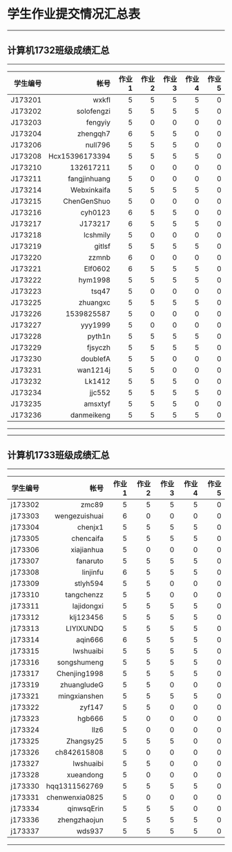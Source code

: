 # 学生作业提交情况汇总表
---
## 计算机1732班级成绩汇总
---
学生编号|帐号|作业1|作业2|作业3|作业4|作业5
---:|---:|---:|---:|---:|---:|---:
J173201|wxkfl|5|5|5|5|0
J173202|solofengzi|5|5|5|5|0
J173203|fengyiy|5|0|0|0|0
J173204|zhengqh7|6|5|5|0|0
J173206|null796|5|5|5|0|0
J173208|Hcx15396173394|5|5|5|5|0
J173210|132617211|5|0|0|0|0
J173211|fangjinhuang|5|0|0|0|0
J173214|Webxinkaifa|5|5|5|5|0
J173215|ChenGenShuo|5|0|0|0|0
J173216|cyh0123|6|5|5|0|0
J173217|J173217|6|5|5|5|0
J173218|lcshmily|5|0|0|0|0
J173219|gitlsf|5|5|5|5|0
J173220|zzmnb|6|0|0|0|0
J173221|Elf0602|6|5|5|5|0
J173222|hym1998|5|5|5|5|0
J173223|tsq47|5|0|0|0|0
J173225|zhuangxc|5|5|5|5|0
J173226|1539825587|5|0|0|0|0
J173227|yyy1999|5|0|0|0|0
J173228|pyth1n|5|5|5|5|0
J173229|fjsyczh|5|5|5|5|0
J173230|doublefA|5|5|0|0|0
J173231|wan1214j|5|5|0|0|0
J173232|Lk1412|5|5|5|0|0
J173234|jjc552|5|5|5|5|0
J173235|amsxtyf|5|5|5|0|0
J173236|danmeikeng|5|5|5|5|0

---

---
## 计算机1733班级成绩汇总
---
学生编号|帐号|作业1|作业2|作业3|作业4|作业5
---:|---:|---:|---:|---:|---:|---:
j173302|zmc89|5|5|5|5|0
j173303|wengezuishuai|6|0|0|0|0
j173304|chenjx1|5|5|5|5|0
j173305|chencaifa|5|5|5|5|0
j173306|xiajianhua|5|0|0|0|0
j173307|fanaruto|5|5|5|5|0
j173308|linjinfu|6|5|5|5|0
j173309|stlyh594|5|5|0|0|0
j173310|tangchenzz|5|5|0|0|0
j173311|lajidongxi|5|5|5|5|0
j173312|klj123456|5|5|5|5|0
j173313|LIYIXUNDQ|5|5|5|5|0
j173314|aqin666|6|5|5|5|0
j173315|lwshuaibi|5|5|5|5|0
j173316|songshumeng|5|5|5|5|0
j173317|Chenjing1998|5|5|5|5|0
j173319|zhuangludeG|5|5|0|0|0
j173321|mingxianshen|5|5|5|5|0
j173322|zyf147|5|5|0|0|0
j173323|hgb666|5|0|0|0|0
j173324|llz6|5|0|0|0|0
j173325|Zhangsy25|5|5|5|0|0
j173326|ch842615808|5|0|0|0|0
j173327|lwshuaibi|5|5|0|0|0
j173328|xueandong|5|0|0|0|0
j173330|hqq1311562769|5|5|5|5|0
j173331|chenwenxia0825|5|0|0|0|0
j173334|qinwsqErin|5|5|5|0|0
j173336|zhengzhaojun|5|5|5|5|0
j173337|wds937|5|5|5|5|0


---
